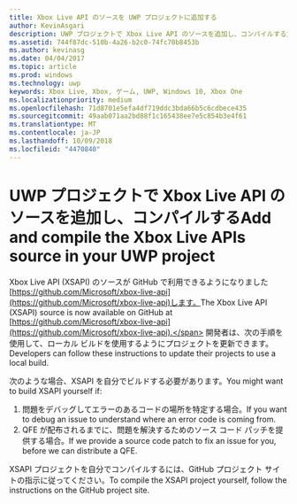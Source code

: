 ```yaml
---
title: Xbox Live API のソースを UWP プロジェクトに追加する
author: KevinAsgari
description: UWP プロジェクトで Xbox Live API のソースを追加し、コンパイルする方法について説明します。
ms.assetid: 744f87dc-510b-4a26-b2c0-74fc70b8453b
ms.author: kevinasg
ms.date: 04/04/2017
ms.topic: article
ms.prod: windows
ms.technology: uwp
keywords: Xbox Live, Xbox, ゲーム, UWP, Windows 10, Xbox One
ms.localizationpriority: medium
ms.openlocfilehash: 71d8701e5efa4df719ddc3bda66b5c6cdbece435
ms.sourcegitcommit: 49aab071aa2bd88f1c165438ee7e5c854b3e4f61
ms.translationtype: MT
ms.contentlocale: ja-JP
ms.lasthandoff: 10/09/2018
ms.locfileid: "4470840"
---
```

# <a name="add-and-compile-the-xbox-live-apis-source-in-your-uwp-project"></a><span data-ttu-id="2adfa-104">UWP プロジェクトで Xbox Live API のソースを追加し、コンパイルする</span><span class="sxs-lookup"><span data-stu-id="2adfa-104">Add and compile the Xbox Live APIs source in your UWP project</span></span>

<span data-ttu-id="2adfa-105">Xbox Live API (XSAPI) のソースが GitHub で利用できるようになりました[https://github.com/Microsoft/xbox-live-api](https://github.com/Microsoft/xbox-live-api)します。</span><span class="sxs-lookup"><span data-stu-id="2adfa-105">The Xbox Live API (XSAPI) source is now available on GitHub at [https://github.com/Microsoft/xbox-live-api](https://github.com/Microsoft/xbox-live-api).</span></span> <span data-ttu-id="2adfa-106">開発者は、次の手順を使用して、ローカル ビルドを使用するようにプロジェクトを更新できます。</span><span class="sxs-lookup"><span data-stu-id="2adfa-106">Developers can follow these instructions to update their projects to use a local build.</span></span>

<span data-ttu-id="2adfa-107">次のような場合、XSAPI を自分でビルドする必要があります。</span><span class="sxs-lookup"><span data-stu-id="2adfa-107">You might want to build XSAPI yourself if:</span></span>
1. <span data-ttu-id="2adfa-108">問題をデバッグしてエラーのあるコードの場所を特定する場合。</span><span class="sxs-lookup"><span data-stu-id="2adfa-108">If you want to debug an issue to understand where an error code is coming from.</span></span>
1. <span data-ttu-id="2adfa-109">QFE が配布されるまでに、問題を解決するためのソース コード パッチを提供する場合。</span><span class="sxs-lookup"><span data-stu-id="2adfa-109">If we provide a source code patch to fix an issue for you, before we can distribute a QFE.</span></span>

<span data-ttu-id="2adfa-110">XSAPI プロジェクトを自分でコンパイルするには、GitHub プロジェクト サイトの指示に従ってください。</span><span class="sxs-lookup"><span data-stu-id="2adfa-110">To compile the XSAPI project yourself, follow the instructions on the GitHub project site.</span></span>
